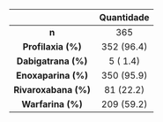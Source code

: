

|            &nbsp;             |  Quantidade   |
|:-----------------------------:|:----------:|
|             **n**             |    365     |
|   **Profilaxia (%)**   | 352 (96.4) |
|  **Dabigatrana (%)**   |  5 ( 1.4)  |
|  **Enoxaparina (%)**   | 350 (95.9) |
|  **Rivaroxabana (%)**  | 81 (22.2)  |
|   **Warfarina (%)**    | 209 (59.2) |

